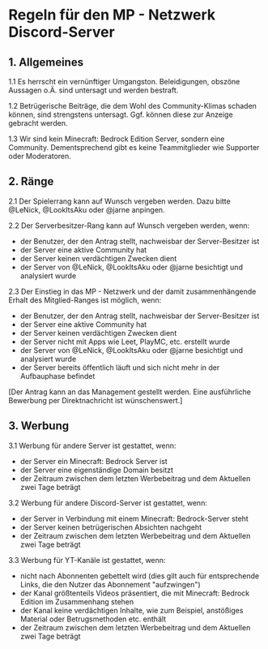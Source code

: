 # Regeln für den MP - Netzwerk Discord-Server
## 1. Allgemeines
1.1 Es herrscht ein vernünftiger Umgangston. Beleidigungen, obszöne Aussagen o.Ä. sind untersagt und werden bestraft.

1.2 Betrügerische Beiträge, die dem Wohl des Community-Klimas schaden können, sind strengstens untersagt. Ggf. können diese zur Anzeige gebracht werden.

1.3 Wir sind kein Minecraft: Bedrock Edition Server, sondern eine Community. Dementsprechend gibt es keine Teammitglieder wie Supporter oder Moderatoren.

## 2. Ränge
2.1 Der Spielerrang kann auf Wunsch vergeben werden. Dazu bitte @LeNick, @LookItsAku oder @jarne anpingen.

2.2 Der Serverbesitzer-Rang kann auf Wunsch vergeben werden, wenn:

- der Benutzer, der den Antrag stellt, nachweisbar der Server-Besitzer ist  
- der Server eine aktive Community hat  
- der Server keinen verdächtigen Zwecken dient  
- der Server von @LeNick, @LookItsAku oder @jarne besichtigt und analysiert wurde

2.3 Der Einstieg in das MP - Netzwerk und der damit zusammenhängende Erhalt des Mitglied-Ranges ist möglich, wenn:

- der Benutzer, der den Antrag stellt, nachweisbar der Server-Besitzer ist  
- der Server eine aktive Community hat  
- der Server keinen verdächtigen Zwecken dient  
- der Server nicht mit Apps wie Leet, PlayMC, etc. erstellt wurde  
- der Server von @LeNick, @LookItsAku oder @jarne besichtigt und analysiert wurde  
- der Server bereits öffentlich läuft und sich nicht mehr in der Aufbauphase befindet

[Der Antrag kann an das Management gestellt werden. Eine ausführliche Bewerbung per Direktnachricht ist wünschenswert.]

## 3. Werbung
3.1 Werbung für andere Server ist gestattet, wenn:

- der Server ein Minecraft: Bedrock Server ist  
- der Server eine eigenständige Domain besitzt  
- der Zeitraum zwischen dem letzten Werbebeitrag und dem Aktuellen zwei Tage beträgt

3.2 Werbung für andere Discord-Server ist gestattet, wenn:

- der Server in Verbindung mit einem Minecraft: Bedrock-Server steht  
- der Server keinen betrügerischen Absichten nachgeht
- der Zeitraum zwischen dem letzten Werbebeitrag und dem Aktuellen zwei Tage beträgt

3.3 Werbung für YT-Kanäle ist gestattet, wenn:

- nicht nach Abonnenten gebettelt wird (dies gilt auch für entsprechende Links, die den Nutzer das Abonnement "aufzwingen") 
- der Kanal größtenteils Videos präsentiert, die mit Minecraft: Bedrock Edition im Zusammenhang stehen  
- der Kanal keine verdächtigen Inhalte, wie zum Beispiel, anstößiges Material oder Betrugsmethoden etc. enthält  
- der Zeitraum zwischen dem letzten Werbebeitrag und dem Aktuellen zwei Tage beträgt
